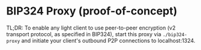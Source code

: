# BIP324 Proxy (proof-of-concept)

TL;DR: To enable any light client to use peer-to-peer encryption
(v2 transport protocol, as specified in BIP324), start this proxy
via `./bip324-proxy` and initiate your client's outbound P2P connections
to localhost:1324.
